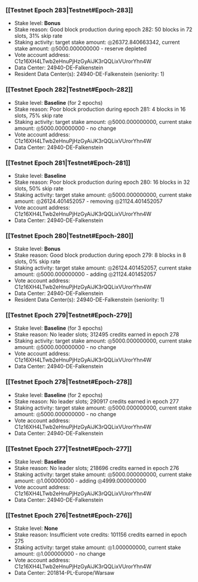 ### [[Testnet Epoch 283|Testnet#Epoch-283]]
* Stake level: **Bonus**
* Stake reason: Good block production during epoch 282: 50 blocks in 72 slots, 31% skip rate
* Staking activity: target stake amount: ◎26372.840663342, current stake amount: ◎5000.000000000 - reserve depleted
* Vote account address: C1z16XH4LTwb2eHnuPjHzGyAiJK3rQQLixVUrorYhn4W
* Data Center: 24940-DE-Falkenstein
* Resident Data Center(s): 24940-DE-Falkenstein (seniority: 1)
### [[Testnet Epoch 282|Testnet#Epoch-282]]
* Stake level: **Baseline** (for 2 epochs)
* Stake reason: Poor block production during epoch 281: 4 blocks in 16 slots, 75% skip rate
* Staking activity: target stake amount: ◎5000.000000000, current stake amount: ◎5000.000000000 - no change
* Vote account address: C1z16XH4LTwb2eHnuPjHzGyAiJK3rQQLixVUrorYhn4W
* Data Center: 24940-DE-Falkenstein
### [[Testnet Epoch 281|Testnet#Epoch-281]]
* Stake level: **Baseline**
* Stake reason: Poor block production during epoch 280: 16 blocks in 32 slots, 50% skip rate
* Staking activity: target stake amount: ◎5000.000000000, current stake amount: ◎26124.401452057 - removing ◎21124.401452057
* Vote account address: C1z16XH4LTwb2eHnuPjHzGyAiJK3rQQLixVUrorYhn4W
* Data Center: 24940-DE-Falkenstein
### [[Testnet Epoch 280|Testnet#Epoch-280]]
* Stake level: **Bonus**
* Stake reason: Good block production during epoch 279: 8 blocks in 8 slots, 0% skip rate
* Staking activity: target stake amount: ◎26124.401452057, current stake amount: ◎5000.000000000 - adding ◎21124.401452057
* Vote account address: C1z16XH4LTwb2eHnuPjHzGyAiJK3rQQLixVUrorYhn4W
* Data Center: 24940-DE-Falkenstein
* Resident Data Center(s): 24940-DE-Falkenstein (seniority: 1)
### [[Testnet Epoch 279|Testnet#Epoch-279]]
* Stake level: **Baseline** (for 3 epochs)
* Stake reason: No leader slots; 312495 credits earned in epoch 278
* Staking activity: target stake amount: ◎5000.000000000, current stake amount: ◎5000.000000000 - no change
* Vote account address: C1z16XH4LTwb2eHnuPjHzGyAiJK3rQQLixVUrorYhn4W
* Data Center: 24940-DE-Falkenstein
### [[Testnet Epoch 278|Testnet#Epoch-278]]
* Stake level: **Baseline** (for 2 epochs)
* Stake reason: No leader slots; 290917 credits earned in epoch 277
* Staking activity: target stake amount: ◎5000.000000000, current stake amount: ◎5000.000000000 - no change
* Vote account address: C1z16XH4LTwb2eHnuPjHzGyAiJK3rQQLixVUrorYhn4W
* Data Center: 24940-DE-Falkenstein
### [[Testnet Epoch 277|Testnet#Epoch-277]]
* Stake level: **Baseline**
* Stake reason: No leader slots; 218696 credits earned in epoch 276
* Staking activity: target stake amount: ◎5000.000000000, current stake amount: ◎1.000000000 - adding ◎4999.000000000
* Vote account address: C1z16XH4LTwb2eHnuPjHzGyAiJK3rQQLixVUrorYhn4W
* Data Center: 24940-DE-Falkenstein
### [[Testnet Epoch 276|Testnet#Epoch-276]]
* Stake level: **None**
* Stake reason: Insufficient vote credits: 101156 credits earned in epoch 275
* Staking activity: target stake amount: ◎1.000000000, current stake amount: ◎1.000000000 - no change
* Vote account address: C1z16XH4LTwb2eHnuPjHzGyAiJK3rQQLixVUrorYhn4W
* Data Center: 201814-PL-Europe/Warsaw